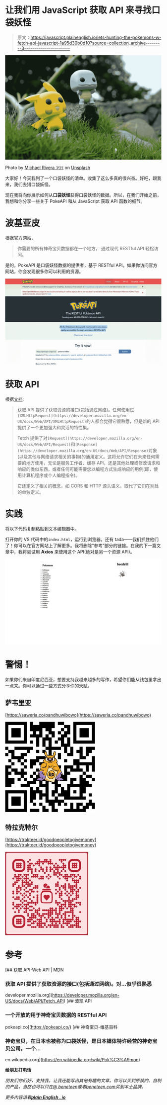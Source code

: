 # 让我们用 JavaScript 获取 API 来寻找口袋妖怪

> 原文：<https://javascript.plainenglish.io/lets-hunting-the-pokemons-w-fetch-api-javascript-1a95d30b0d10?source=collection_archive---------3----------------------->

![](img/e81a5b932641213fc33d88b5aafb1e01.png)

Photo by [Michael Rivera 🇵🇭](https://unsplash.com/@mykelgran?utm_source=medium&utm_medium=referral) on [Unsplash](https://unsplash.com?utm_source=medium&utm_medium=referral)

大家好！今天我列了一个口袋妖怪的清单。收集了这么多真的很兴奋。好吧，跟我来，我们去猎口袋妖怪。

现在我将向你展示如何从**口袋妖怪**获得口袋妖怪的数据。所以，在我们开始之前，我想和你分享一些关于 PokeAPI 和从 JavaScript 获取 API 函数的细节。

# 波基亚皮

根据官方网站，

> 你需要的所有神奇宝贝数据都在一个地方，
> 通过现代 RESTful API 轻松访问。

是的，PokeAPI 是口袋妖怪数据的提供者，基于 RESTful API。如果你访问官方网站，你会发现很多你可以利用的资源。

![](img/f6559f25a017e88ebe42ca9ac1ccbd7a.png)

# 获取 API

根据[文档](https://developer.mozilla.org/):

> 获取 API 提供了获取资源的接口(包括通过网络)。任何使用过`[XMLHttpRequest](https://developer.mozilla.org/en-US/docs/Web/API/XMLHttpRequest)`的人都会觉得它很熟悉，但是新的 API 提供了一个更加强大和灵活的特性集。
> 
> Fetch 提供了对`[Request](https://developer.mozilla.org/en-US/docs/Web/API/Request)`和`[Response](https://developer.mozilla.org/en-US/docs/Web/API/Response)`对象(以及其他与网络请求相关的事物)的通用定义。这将允许它们在未来任何需要的地方使用，无论是服务工作者、缓存 API，还是其他处理或修改请求和响应的类似东西，或者任何可能需要您以编程方式生成响应的用例(即，使用计算机程序或个人编程指令)。
> 
> 它还定义了相关的概念，如 CORS 和 HTTP 源头语义，取代了它们在别处的单独定义。

# 实践

将以下代码复制粘贴到文本编辑器中。

打开你的 VS 代码中的`index.html`，运行到浏览器。还有 tada——我们抓住他们了！你可以在官方网站上了解更多。我将删除“参考”部分的链接。在我的下一篇文章中，我将尝试用 **Axios** 来使用这个 API(绝对是另一个资源 API)。

![](img/d41f5a0890da8e73067028f479934d37.png)

# 警惕！

如果你们来自印度尼西亚，想要支持我越来越多的写作，希望你们能从钱包里拿出一点来。你可以通过一些方式分享你的天赋，

## 萨韦里亚

[https://saweria.co/pandhuwibowo](https://saweria.co/pandhuwibowo)

![](img/0089e6c52b43886c90f7f853a7b8a73b.png)

## 特拉克特尔

[https://trakteer.id/goodpeopletogivemoney](https://trakteer.id/goodpeopletogivemoney)

![](img/d26e4901a3c5106b7c99a3c8a99d74a0.png)

# 参考

[](https://developer.mozilla.org/en-US/docs/Web/API/Fetch_API) [## 获取 API-Web API | MDN

### 获取 API 提供了获取资源的接口(包括通过网络)。对…似乎很熟悉

developer.mozilla.org](https://developer.mozilla.org/en-US/docs/Web/API/Fetch_API) [](https://pokeapi.co/) [## 波凯 API

### 一个开放的用于神奇宝贝数据的 RESTful API

pokeapi.co](https://pokeapi.co/) [](https://en.wikipedia.org/wiki/Pok%C3%A9mon) [## 神奇宝贝-维基百科

### 神奇宝贝，在日本也被称为口袋妖怪，是日本媒体特许经营的神奇宝贝公司，一个…

en.wikipedia.org](https://en.wikipedia.org/wiki/Pok%C3%A9mon) 

**给朋友打电话**

*朋友们你们好，支持我，让我还能写出其他有趣的文章。你可以买到原装的、自制的产品，当然也可以只在*[*@ beneteen*](http://twitter.com/beneteen)*或者*[*beneteen.com*](https://beneteen.com/)*买到本土品牌。*

*更多内容请看*[***plain English . io***](http://plainenglish.io/)